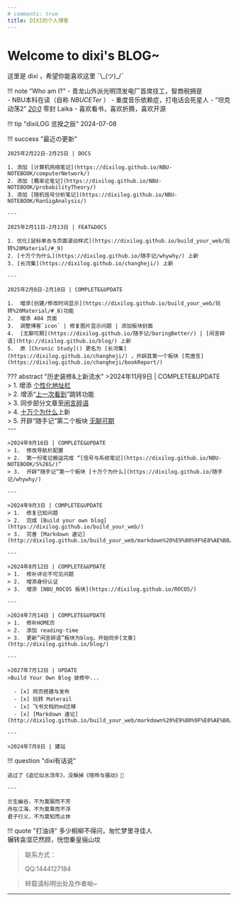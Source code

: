 ```yaml
---
# comments: true
title: DIXI的个人博客
---
```



# Welcome to dixi's BLOG~

<div id="progress-container">
  <div id="progress-bar"></div>
</div>


这里是 dixi ，希望你能喜欢这里 ¯\\\_(ツ)_/¯

!!! note "Who am I?"
    - 青龙山外派光明顶发电厂首席技工，智商税拥趸  
    - NBU本科在读（自称 *NBUCETer* ）
    - 重度音乐依赖症，打电话会死星人
    - “坦克动荡2” *<u>20:0</u>* 零封 Laika
    - 喜欢看书，喜欢折腾，喜欢开源

!!! tip "dixiLOG 览揆之辰"
    2024-07-08

!!! success "最近の更新"

    2025年2月22日-2月25日 | DOCS  

    1. 添加 [计算机网络笔记](https://dixilog.github.io/NBU-NOTEBOOK/computerNetwork/)
    2. 添加 [概率论笔记](https://dixilog.github.io/NBU-NOTEBOOK/probabilityTheory/)
    3. 添加 [随机信号分析笔记](https://dixilog.github.io/NBU-NOTEBOOK/RanSigAnalysis/)

    ---

    2025年2月11日-2月13日 | FEAT&DOCS  

    1. 优化[鼠标单击与页面滚动样式](https://dixilog.github.io/build_your_web/玩转%20Material/#_9)
    2. [十万个为什么](https://dixilog.github.io/随手记/whywhy/) 上新
    3. [长河集](https://dixilog.github.io/changheji/) 上新

    ---

    2025年2月8日-2月10日 | COMPLETE&UPDATE  

    1.  增添[创建/修改时间显示](https://dixilog.github.io/build_your_web/玩转%20Material/#_8)功能
    2.  增添 404 页面    
    3.  调整博客`icon` | 修复图片显示问题 | 添加板块封面  
    4.  [无聊可期](https://dixilog.github.io/随手记/boringBetter/) | [闲言碎语](http://dixilog.github.io/blog/) 上新    
    5.  原 [Chronic Study]() 更名为 [长河集](https://dixilog.github.io/changheji/) ，开辟其第一个板块 [荒唐言](https://dixilog.github.io/changheji/bookReport/)  
 

??? abstract "历史装修&上新流水"
    >2024年11月9日 | COMPLETE&UPDATE  
    > 1.  增添 [个性化地址栏](https://dixilog.github.io/build_your_web/玩转%20Material/#_13)  
    > 2.  增添“[上一次看到](https://dixilog.github.io/build_your_web/玩转%20Material/#_14)”跳转功能  
    > 3.  同步部分文章至[闲言碎语](http://dixilog.github.io/blog/)   
    > 4.  [十万个为什么](https://dixilog.github.io/随手记/whywhy/)上新  
    > 5.  开辟“随手记”第二个板块 [无聊可期](https://dixilog.github.io/随手记/boringBetter/)  
    ---

    >2024年9月16日 | COMPLETE&UPDATE  
    > 1.  修改导航栏配置   
    > 2.  第一份笔记搬运完成 “[信号与系统笔记](https://dixilog.github.io/NBU-NOTEBOOK/S%26S/)”  
    > 3.  开辟“随手记”第一个板块 [十万个为什么](https://dixilog.github.io/随手记/whywhy/)  

    ---    

    >2024年9月3日 | COMPLETE&UPDATE  
    > 1.  修复已知问题   
    > 2.  完成 [Build your own blog](https://dixilog.github.io/build_your_web/)  
    > 3.  完善 [Markdown 速记](http://dixilog.github.io/build_your_web/markdown%20%E9%80%9F%E8%AE%B0/) 

    ---

    >2024年8月12日 | COMPLETE&UPDATE  
    > 1.  修补评论不可见问题  
    > 2.  增添身份认证  
    > 3.  增添 [NBU_ROCOS 板块](https://dixilog.github.io/ROCOS/)

    ---
    
    >2024年7月14日 | COMPLETE&UPDATE  
    > 1.  修补HOME页  
    > 2.  添加 reading-time  
    > 3.  更新“闲言碎语”板块为blog，开始同步[文章](http://dixilog.github.io/blog/)

    ---

    >2027年7月12日 | UPDATE  
    >Build Your Own Blog 装修中...

      - [x] 网页搭建与发布
      - [x] 玩转 Materail 
      - [x] 飞书文档的md迁移 
      - [x] [Markdown 速记](http://dixilog.github.io/build_your_web/markdown%20%E9%80%9F%E8%AE%B0/)  

    ---
    
    >2024年7月8日 | 建站 

!!! question "dixi有话说"

    逃过了《追忆似水流年》，没躲掉《喧哗与骚动》🥲

    ---

    兰生幽谷，不为莫服而不芳  
    舟在江海，不为莫乘而不浮  
    君子行义，不为莫知而止休 



!!! quote "打油诗"
    多少桐柳不得问，匆忙梦里寻佳人  
    辗转衾湿茫然顾，恍惚秦皇骊山坟
    
> 联系方式：
> 
> QQ:1444127184  
> 

> 转载请标明出处及作者呦~

---


<!-- Giscus 评论功能 -->
<div id="giscus-container"></div>

<script src="https://giscus.app/client.js"
        data-repo="dixiLOG/dixiLOG.github.io"
        data-repo-id="R_kgDOMSVlpg"
        data-category="Announcements"
        data-category-id="DIC_kwDOMSVlps4CgoIQ"
        data-mapping="pathname"
        data-strict="0"
        data-reactions-enabled="0"    
        data-emit-metadata="0"
        data-input-position="bottom"
        data-theme="preferred_color_scheme"
        data-lang="zh-CN"
        crossorigin="anonymous"
        async>
</script>

<script>
    document.addEventListener("DOMContentLoaded", function() {
        var feedbackSection = document.querySelector('md-feedback'); // 确保选择器正确
        var giscusContainer = document.querySelector('#giscus-container');

        if (feedbackSection && giscusContainer) {
            // 调试输出
            console.log('Feedback section found:', feedbackSection);
            console.log('Giscus container found:', giscusContainer);

            // 确保 feedbackSection 在页面中
            if (feedbackSection.parentNode) {
                feedbackSection.parentNode.appendChild(giscusContainer); // 尝试 appendChild
            }
        } else {
            console.log('Feedback section or Giscus container not found.');
        }

        // 设置初始主题
        var palette = __md_get("__palette");
        var theme = palette && palette.color.scheme === "slate" ? "dark" : "light";
        var giscusScript = document.querySelector("#giscus-container script");
        if (giscusScript) {
            giscusScript.setAttribute("data-theme", theme);
        }

        // 注册主题切换事件
        var paletteToggle = document.querySelector("[data-md-component=palette]");
        if (paletteToggle) {
            paletteToggle.addEventListener("change", function() {
                var newPalette = __md_get("__palette");
                var newTheme = newPalette && newPalette.color.scheme === "slate" ? "dark_dimmed" : "light_high_contrast";
                // 主题颜色
                // | 'light'
                // | 'light_high_contrast'
                // | 'light_protanopia'
                // | 'dark'
                // | 'dark_high_contrast'
                // | 'dark_protanopia'
                // | 'dark_dimmed'
                // | 'transparent_dark'

                // 更新 Giscus 评论主题
                var giscusFrame = document.querySelector("iframe.giscus-frame");
                if (giscusFrame) {
                    giscusFrame.contentWindow.postMessage(
                        { giscus: { setConfig: { theme: newTheme } } },
                        "https://giscus.app"
                    );
                }

            });
        }
    });
</script>

